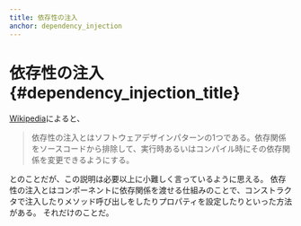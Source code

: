```yaml
---
title: 依存性の注入
anchor: dependency_injection
---
```


# 依存性の注入 {#dependency_injection_title}

[Wikipedia](http://en.wikipedia.org/wiki/Dependency_injection)によると、

> 依存性の注入とはソフトウェアデザインパターンの1つである。依存関係をソースコードから排除して、実行時あるいはコンパイル時にその依存関係を変更できるようにする。

とのことだが、この説明は必要以上に小難しく言っているように思える。
依存性の注入とはコンポーネントに依存関係を渡せる仕組みのことで、コンストラクタで注入したりメソッド呼び出しをしたりプロパティを設定したりといった方法がある。
それだけのことだ。
